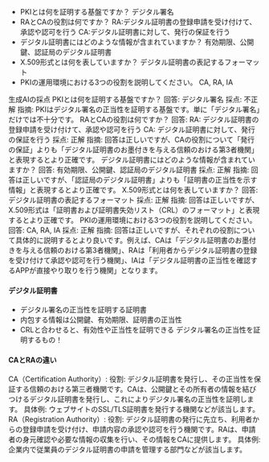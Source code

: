 - PKIとは何を証明する基盤ですか？
デジタル署名
- RAとCAの役割は何ですか？
RA:デジタル証明書の登録申請を受け付けて、承認や認可を行う
CA:デジタル証明書に対して、発行の保証を行う
- デジタル証明書にはどのような情報が含まれていますか？
有効期限、公開鍵、認証局のデジタル証明書
- X.509形式とは何を表していますか？
デジタル証明書の表記するフォーマット
- PKIの運用環境における3つの役割を説明してください。
CA, RA, IA

生成AIの採点
PKIとは何を証明する基盤ですか？
回答: デジタル署名
採点: 不正解
指摘: PKIはデジタル署名の正当性を証明する基盤です。単に「デジタル署名」だけでは不十分です。
RAとCAの役割は何ですか？
回答:
RA: デジタル証明書の登録申請を受け付けて、承認や認可を行う
CA: デジタル証明書に対して、発行の保証を行う
採点: 正解
指摘: 回答は正しいですが、CAの役割について「発行の保証」よりも「デジタル証明書のお墨付きを与える信頼のおける第3者機関」と表現するとより正確です。
デジタル証明書にはどのような情報が含まれていますか？
回答: 有効期限、公開鍵、認証局のデジタル証明書
採点: 正解
指摘: 回答は正しいですが、「認証局のデジタル証明書」よりも「証明書の正当性を示す情報」と表現するとより正確です。
X.509形式とは何を表していますか？
回答: デジタル証明書の表記するフォーマット
採点: 正解
指摘: 回答は正しいですが、X.509形式は「証明書および証明書失効リスト（CRL）のフォーマット」と表現するとより正確です。
PKIの運用環境における3つの役割を説明してください。
回答: CA, RA, IA
採点: 正解
指摘: 回答は正しいですが、それぞれの役割について具体的に説明するとより良いです。例えば、CAは「デジタル証明書のお墨付きを与える信頼のおける第3者機関」、RAは「利用者からデジタル証明書の登録を受け付けて承認や認可を行う機関」、IAは「デジタル証明書の正当性を確認するAPPが直接やり取りを行う機関」となります。


#### デジタル証明書
- デジタル署名の正当性を証明する証明書
- 内包する情報は公開鍵、有効期限、証明書の正当性
- CRLと合わせると、有効性や正当性を証明できる
デジタル署名の正当性を証明するもの！

#### CAとRAの違い
CA（Certification Authority）:
役割: デジタル証明書を発行し、その正当性を保証する信頼のおける第三者機関です。CAは、公開鍵とその所有者の情報を結びつけるデジタル証明書を発行し、これによりデジタル署名の正当性を証明します。
具体例: ウェブサイトのSSL/TLS証明書を発行する機関などが該当します。
RA（Registration Authority）:
役割: デジタル証明書の発行に先立ち、利用者からの登録申請を受け付け、申請内容の承認や認可を行う機関です。RAは、申請者の身元確認や必要な情報の収集を行い、その情報をCAに提供します。
具体例: 企業内で従業員のデジタル証明書の申請を管理する部門などが該当します。




